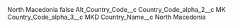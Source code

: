 <?xml version="1.0" encoding="UTF-8"?>
<CustomMetadata xmlns="http://soap.sforce.com/2006/04/metadata" xmlns:xsi="http://www.w3.org/2001/XMLSchema-instance" xmlns:xsd="http://www.w3.org/2001/XMLSchema">
    <label>North Macedonia</label>
    <protected>false</protected>
    <values>
        <field>Alt_Country_Code__c</field>
        <value xsi:nil="true"/>
    </values>
    <values>
        <field>Country_Code_alpha_2__c</field>
        <value xsi:type="xsd:string">MK</value>
    </values>
    <values>
        <field>Country_Code_alpha_3__c</field>
        <value xsi:type="xsd:string">MKD</value>
    </values>
    <values>
        <field>Country_Name__c</field>
        <value xsi:type="xsd:string">North Macedonia</value>
    </values>
</CustomMetadata>

